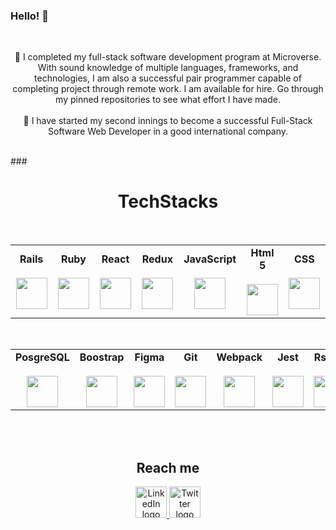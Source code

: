 ### Hello! 👋

<br>
<p align="center">
🌱 I completed my full-stack software development program at Microverse. With sound knowledge of multiple languages, frameworks, and technologies, I am also a successful pair programmer capable of completing project through remote work. I am available for hire. Go through my pinned repositories to see what effort I have made.</br></br>
👯 I have started my second innings to become a successful Full-Stack Software Web Developer in a good international company. 
</p>
<br>
### <h1 align="center">TechStacks</h1>
<br>
<table align="center">
  <tbody>
    <tr valign="center">
      <td width="120px" align="center">
        <span><strong>Rails</strong></span><br><br>
        <img height="50px" src="https://encrypted-tbn0.gstatic.com/images?q=tbn:ANd9GcTKB3lIodJ3Sbvtu1Gs9LafXUDfn-Qmp5_h4A&usqp=CAU">
      </td>
      <td width="120px" align="center">
        <span><strong>Ruby</strong></span><br><br>
        <img height="50px" src="https://encrypted-tbn0.gstatic.com/images?q=tbn:ANd9GcQsqb1ukdkrDLwlmDLJz0OWXZumNMKcfXkZ6w&usqp=CAU">
      </td>
      <td width="120px" align="center">
        <span><strong>React</strong></span><br><br>
        <img height="50px" src="https://encrypted-tbn0.gstatic.com/images?q=tbn:ANd9GcQ6Z87HwKL6syKP6aEJUKM_mUkd5c1PJM6-3A&usqp=CAU">
      </td>
      <td width="120px" align="center">
        <span><strong>Redux</strong></span><br><br>
        <img height="50px" src="https://encrypted-tbn0.gstatic.com/images?q=tbn:ANd9GcQJxb2JMfviJRRxoOTBkHVwRj1RkR1G_yf3mA&usqp=CAU">
      </td>
      <td width="120px" align="center">
        <span><strong>JavaScript</strong></span><br><br>
        <img height="50px" src="https://encrypted-tbn0.gstatic.com/images?q=tbn:ANd9GcRwAizTCjx2k19XlJRlP-_sYK7Hy1NMkW0j4Q&usqp=CAU">
      </td>
      <td width="120px" align="center">
        <span><strong>Html 5</strong></span><br><br>
        <img height="50px" src="https://www.freeiconspng.com/uploads/html5-icon-9.jpg">
      </td>
      <td width="120px" align="center">
        <span><strong>CSS</strong></span><br><br>
        <img height="50px" src="https://encrypted-tbn0.gstatic.com/images?q=tbn:ANd9GcSFe5wgyfZsBtYw1P8K9baZ4iuVdL2cVD15amSR_iMvYz68qoRjRqqksXnwXmVB4s0wVdQ&usqp=CAU">
      </td>
   </tr>
  </tbody>
 </table>
 <br>
 <table align="center">
   <tbody>
   <tr valign="center">
      <td width="120px" align="center">
        <span><strong>PosgreSQL</strong></span><br><br>
        <img height="50px" src="https://encrypted-tbn0.gstatic.com/images?q=tbn:ANd9GcQO4Xon_SO5fYnLHzzxlDoxdHQt5iJ7fZ5z7Q&usqp=CAU">
      </td>
      <!-- <td width="120px" align="center">
        <span><strong>MySQL</strong></span><br><br>
        <img height="50px" src="https://cdn.svgporn.com/logos/mysql.svg">
      </td> -->
      <td width="120px" align="center">
        <span><strong>Boostrap</strong></span><br><br>
        <img height="50px" src="https://encrypted-tbn0.gstatic.com/images?q=tbn:ANd9GcTFBC4S5p3Oyq__5sQShy7Jyaqy7Y9b14aREQ&usqp=CAU">
      </td>
      <td width="120px" align="center">
        <span><strong>Figma</strong></span><br><br>
        <img height="50px" src="https://cdna.iconscout.com/img/figma.24122da.svg">
      </td>
      <td width="120px" align="center">
        <span><strong>Git</strong></span><br><br>
        <img height="50px" src="https://git-scm.com/images/logos/logomark-orange@2x.png">
      </td>
      <td width="120px" align="center">
        <span><strong>Webpack</strong></span><br><br>
        <img height="50px" src="https://encrypted-tbn0.gstatic.com/images?q=tbn:ANd9GcTziuStT4HPqHXaDW0b3PhX_ZcITVM8uMXI9g&usqp=CAU">
      </td>
      <td width="120px" align="center">
        <span><strong>Jest</strong></span><br><br>
        <img height="50px" src="https://encrypted-tbn0.gstatic.com/images?q=tbn:ANd9GcRbtWdGyILTU6UUKkgsTs6iuzpOLhBHe2x3Zg&usqp=CAU">
      </td>
      <td width="120px" align="center">
        <span><strong>Rspec</strong></span><br><br>
        <img height="50px" src="https://rspec.info/images/logo_ogp.png">
      </td>
    </tr>
  </tbody>
</table>
<br>
<br>
   
 ### <h2 align="center">Reach me</h2>

 <div id="badges" align="center">
   <!-- <a href="https://www.google.com/in/tghosh25@gmail.com/">
    <img height="50px" src="https://assets.dryicons.com/uploads/icon/preview/9649/small_1x_22e55292-4cce-4da2-aaa0-01a4f4da2ed4.png" alt="Gmail logo"/>
  </a> -->
  <a href="https://www.linkedin.com/in/tanusrighosh/">
    <img height="50px" src="https://assets.dryicons.com/uploads/icon/preview/6904/small_1x_15d39206-630e-4d41-8e28-b353f7d8baaf.png" alt="LinkedIn logo"/>
  </a>
  <a href="https://twitter.com/chuaghosh25">
    <img height="50px" src="https://assets.dryicons.com/uploads/icon/preview/6907/small_1x_d82107b3-00a5-4d57-a962-aa1fe5b421a9.png" alt="Twitter logo"/>
  </a>
</div>  
   

    
 
